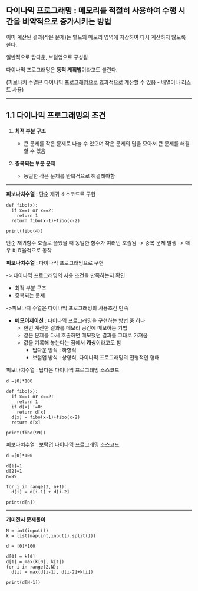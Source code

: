 다이나믹 프로그래밍 : 메모리를 적절히 사용하여 수행 시간을 비약적으로 증가시키는 방법
---
이미 계산된 결과(작은 문제)는 별도의 메모리 영역에 저장하여 다시 계산하지 않도록 한다.

일반적으로 탑다운, 보텀업으로 구성됨

다이나믹 프로그래밍은 **동적 계획법**이라고도 불린다.
  
(피보나치 수열은 다이나믹 프로그래밍으로 효과적으로 계산할 수 있음 - 배열이나 리스트 사용)

***


1.1 다이나믹 프로그래밍의 조건
---

1. **최적 부분 구조**
   *  큰 문제를 작은 문제로 나눌 수 있으며 작은 문제의 답을 모아서 큰 문제를 해결 할 수 있음

2. **중복되는 부분 문제**
   * 동일한 작은 문제를 반복적으로 해결해야함

***

**피보나치수열** : 단순 재귀 소스코드로 구현
```
def fibo(x):
  if x==1 or x==2:
    return 1
  return fibo(x-1)+fibo(x-2)

print(fibo(4))
```
단순 재귀함수 호출로 풀었을 때 동일한 함수가 여러번 호출됨 -> 중복 문제 발생 -> 매우 비효율적으로 동작

**피보나치수열** : 다이나믹 프로그래밍으로 구현

-> 다이나믹 프로그래밍의 사용 조건을 만족하는지 확인

  * 최적 부분 구조
  * 중복되는 문제
  
->피보나치 수열은 다이나믹 프로그래밍의 사용조건 만족

* **메모이제이션** : 다이나믹 프로그래밍을 구현하는 방법 중 하나
  * 한번 계산한 결과를 메모리 공간에 메모하는 기법
  * 같은 문제를 다시 호출하면 메모했던 결과를 그대로 가져옴
  * 값을 기록해 놓는다는 점에서 **캐싱**이라고도 함
    * 탑다운 방식 : 하향식
    * 보텀업 방식 : 상향식, 다이나믹 프로그래밍의 전형적인 형태

피보나치수열 : 탑다운 다이나믹 프로그래밍 소스코드
```
d =[0]*100

def fibo(x):
  if x==1 or x==2:
    return 1
  if d[x] !=0:
    return d[x]
  d[x] = fibo(x-1)+fibo(x-2)
  return d[x]

print(fibo(99))
```

피보나치수열 : 보텀업 다이나믹 프로그래밍 소스코드
```
d =[0]*100

d[1]=1
d[2]=1
n=99

for i in range(3, n+1):
  d[i] = d[i-1] + d[i-2]

print(d[n])
```

* * *

**개미전사 문제풀이**
```
N = int(input())
k = list(map(int,input().split()))

d = [0]*100

d[0] = k[0]
d[1] = max(k[0], k[1])
for i in range(2,N):
  d[i] = max(d[i-1], d[i-2]+k[i])

print(d[N-1])
```
